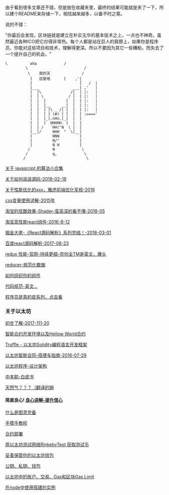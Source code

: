 由于看到很多文章还不错，但是放在收藏夹里，最终的结果可能就是夹了一下，所以建个README来存储一下，相信越来越多，以备不时之需。

说的不错：

"你最后会发现，区块链就是建立在朴实无华的基本技术之上，一点也不神奇。虽然最近各种ICO把它炒得非常热。每个人都是站在巨人的肩膀上，如果你是程序员，你能对这些项目和技术，理解得更深。所以不要因为其它一些糟粕，而失去了一个提升自己的机会。"

    \          aha            /
             \                         /
              \    我的天              /
               ]   这是啥      [    ,'|
               ]                     [   /  |
               ]___               ___[ ,'   |
               ]  ]\             /[  [ |:   |
               ]  ] \           / [  [ |:   |
               ]  ]  ]         [  [  [ |:   |
               ]  ]  ]__     __[  [  [ |:   |
               ]  ]  ] ]\ _ /[ [  [  [ |:   |
               ]  ]  ] ] (#) [ [  [  [ :===='
               ]  ]  ]_].nHn.[_[  [  [
               ]  ]  ]  HHHHH. [  [  [
               ]  ] /   `HH("N  \ [  [
               ]__]/     HHH  "  \[__[
               ]         NNN         [
               ]         N/"         [
               ]         N H         [
              /          N            \
             /           q,            \
            /                           \

[关于 javascript 的算法小合集](https://github.com/trekhleb/javascript-algorithms/blob/master/README.zh-CN.md)

[关于如何阅读源码-2018-02-18](https://juejin.im/post/5afe3735518825426539afce)

[关于性能优化的xxx，雅虎前端优化军规-2016](https://juejin.im/post/5afe3735518825426539afce)

[css变量使用详解-2015年](https://blog.csdn.net/u011043843/article/details/46480677)

[淘宝的炫酷效果-Shader-蛮高深的看不懂-2018-05](http://taobaofed.org/blog/2018/05/07/optimizing-page-performance-with-shader/)

[淘宝高性能react组件-2016-8-12](http://taobaofed.org/blog/2016/08/12/optimized-react-components/)

[掘金大佬-《React源码解析》系列完结！-2018-03-01](https://juejin.im/post/5a84682ef265da4e83266cc4)

[百度react源码解析-2017-08-23](https://zhuanlan.zhihu.com/p/28697362)

[redux 性能-官网-持续更细-奈何全TM是英文，爆头](https://github.com/reduxjs/redux/blob/master/docs/faq/Performance.md#performance-scaling)

[reducer-规范化数据](https://github.com/cuixiaohui233/l-like-English./edit/master/English2.js)

[如何组织你的组件](https://www.smashingmagazine.com/2016/09/how-to-scale-react-applications/)

[代码规范-英文...](http://codeguide.co/)

[程序员是真的皮系列，点击看](https://blog.csdn.net/Bthsky/article/details/78586779)

### 关于以太坊

[初步了解-2017-111-20](https://learnblockchain.cn/2017/11/20/whatiseth/)

[智能合约开发环境以及Hellow World合约](https://learnblockchain.cn/2017/11/24/init-env/)

[Truffle - 以太坊Solidity编程语言开发框架](http://truffle.tryblockchain.org/index.html)

[以太坊智能合同-搭便车指南-2016-07-29](https://blog.zeppelin.solutions/the-hitchhikers-guide-to-smart-contracts-in-ethereum-848f08001f05)

[以太坊程序-设计架构](https://ethfans.org/posts/designing-the-architecture-for-your-ethereum-application)

[中本聪-白皮书](https://github.com/ethereum/wiki/wiki/White-Paper#computation-and-turing-completeness)

[天然气？？？（翻译的锅](https://ethereum.gitbooks.io/frontier-guide/content/costs.html)

#### 简直良心! [良心讲解-提升信心](http://www.cocoachina.com/blockchain/20180226/22352.html)

[什么是图灵完备](https://www.zhihu.com/question/20115374)

[手摸手教程](http://web3.tryblockchain.org/web3-js-in-action.html)

[合约部署](https://ldsun.com/2018/02/22/ji-yu-react-trufflede-wan-zheng-zhi-neng-he-yue-gou-jian/)

[原以太坊测试网络RinkebyTest 获取测试币](https://blog.csdn.net/qq_40587575/article/details/79763407)

[妥善保管你的以太坊钱包](https://ethfans.org/topics/595)

[公钥、私钥、钱包](https://www.jianshu.com/p/174bb88d969d)

[以太坊中的账户、交易、Gas和区块Gas Limit](https://blog.csdn.net/wo541075754/article/details/77505299)

[在node中使用搭建的实例](https://my.oschina.net/ruoli/blog/1806474)
